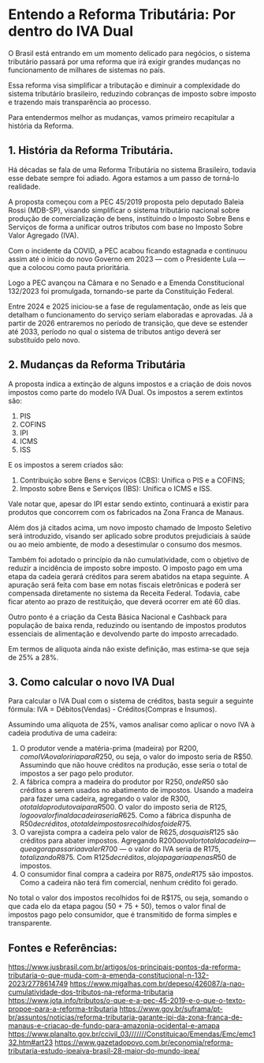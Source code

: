 # Entendo a Reforma Tributária: Por dentro do IVA Dual

O Brasil está entrando em um momento delicado para negócios, o sistema tributário passará por uma reforma que irá exigir grandes mudanças no funcionamento de milhares de sistemas no país.

Essa reforma visa simplificar a tributação e diminuir a complexidade do sistema tributário brasileiro, reduzindo cobranças de imposto sobre imposto e trazendo mais transparência ao processo.

Para entendermos melhor as mudanças, vamos primeiro recapitular a história da Reforma.

## 1. História da Reforma Tributária.

Há décadas se fala de uma Reforma Tributária no sistema Brasileiro, todavia esse debate sempre foi adiado. Agora estamos a um passo de torná-lo realidade.

A proposta começou com a PEC 45/2019 proposta pelo deputado Baleia Rossi (MDB-SP), visando simplificar o sistema tributário nacional sobre produção de comercialização de bens, instituindo o Imposto Sobre Bens e Serviços de forma a unificar outros tributos com base no Imposto Sobre Valor Agregado (IVA).

Com o incidente da COVID, a PEC acabou ficando estagnada e continuou assim até o início do novo Governo em 2023 — com o Presidente Lula — que a colocou como pauta prioritária.

Logo a PEC avançou na Câmara e no Senado e a Emenda Constitucional 132/2023 foi promulgada, tornando-se parte da Constituição Federal.

Entre 2024 e 2025 iniciou-se a fase de regulamentação, onde as leis que detalham o funcionamento do serviço seriam elaboradas e aprovadas. Já a partir de 2026 entraremos no período de transição, que deve se estender até 2033, período no qual o sistema de tributos antigo deverá ser substituído pelo novo.

## 2. Mudanças da Reforma Tributária

A proposta indica a extinção de alguns impostos e a criação de dois novos impostos como parte do modelo IVA Dual. Os impostos a serem extintos são:

1. PIS
2. COFINS
3. IPI
4. ICMS
5. ISS

E os impostos a serem criados são:

1. Contribuição sobre Bens e Serviços (CBS): Unifica o PIS e a COFINS;
2. Imposto sobre Bens e Serviços (IBS): Unifica o ICMS e ISS.

Vale notar que, apesar do IPI estar sendo extinto, continuará a existir para produtos que concorrem com os fabricados na Zona Franca de Manaus.

Além dos já citados acima, um novo imposto chamado de Imposto Seletivo será introduzido, visando ser aplicado sobre produtos prejudiciais à saúde ou ao meio ambiente, de modo a desestimular o consumo dos mesmos.

Também foi adotado o princípio da não cumulatividade, com o objetivo de reduzir a incidência de imposto sobre imposto. O imposto pago em uma etapa da cadeia gerará créditos para serem abatidos na etapa seguinte. A apuração será feita com base em notas fiscais eletrônicas e poderá ser compensada diretamente no sistema da Receita Federal. Todavia, cabe ficar atento ao prazo de restituição, que deverá ocorrer em até 60 dias.

Outro ponto é a criação da Cesta Básica Nacional e Cashback para população de baixa renda, reduzindo ou isentando de impostos produtos essenciais de alimentação e devolvendo parte do imposto arrecadado.

Em termos de alíquota ainda não existe definição, mas estima-se que seja de 25% a 28%.

## 3. Como calcular o novo IVA Dual

Para calcular o IVA Dual com o sistema de créditos, basta seguir a seguinte fórmula: IVA = Débitos(Vendas) - Créditos(Compras e Insumos).

Assumindo uma alíquota de 25%, vamos analisar como aplicar o novo IVA à cadeia produtiva de uma cadeira:

1. O produtor vende a matéria-prima (madeira) por R$200, com o IVA o valor iria para R$250, ou seja, o valor do imposto seria de R$50. Assumindo que não houve créditos na produção, esse seria o total de impostos a ser pago pelo produtor.
2. A fábrica compra a madeira do produtor por R$250, onde R$50 são créditos a serem usados no abatimento de impostos. Usando a madeira para fazer uma cadeira, agregando o valor de R$300, o total do produto vai para R$500. O valor do imposto seria de R$125, logo o valor final da cadeira seria R$625. Como a fábrica dispunha de R$50 de créditos, o total de impostos recolhidos foi de R$75.
3. O varejista compra a cadeira pelo valor de R$625, dos quais R$125 são créditos para abater impostos. Agregando R$200 ao valor total da cadeira — que agora passaria a valer R$700 — o valor do IVA seria de R$175, totalizando R$875. Com R$125 de créditos, a loja pagaria apenas R$50 de impostos.
4. O consumidor final compra a cadeira por R$875, onde R$175 são impostos. Como a cadeira não terá fim comercial, nenhum crédito foi gerado.

No total o valor dos impostos recolhidos foi de R$175, ou seja, somando o que cada elo da etapa pagou (50 + 75 + 50), temos o valor final de impostos pago pelo consumidor, que é transmitido de forma simples e transparente.

## Fontes e Referências:

https://www.jusbrasil.com.br/artigos/os-principais-pontos-da-reforma-tributaria-o-que-muda-com-a-emenda-constitucional-n-132-2023/2778614749
https://www.migalhas.com.br/depeso/426087/a-nao-cumulatividade-dos-tributos-na-reforma-tributaria
https://www.jota.info/tributos/o-que-e-a-pec-45-2019-e-o-que-o-texto-propoe-para-a-reforma-tributaria
https://www.gov.br/suframa/pt-br/assuntos/noticias/reforma-tributaria-garante-ipi-da-zona-franca-de-manaus-e-criacao-de-fundo-para-amazonia-ocidental-e-amapa
https://www.planalto.gov.br/ccivil_03///////Constituicao/Emendas/Emc/emc132.htm#art23
https://www.gazetadopovo.com.br/economia/reforma-tributaria-estudo-ipeaiva-brasil-28-maior-do-mundo-ipea/
